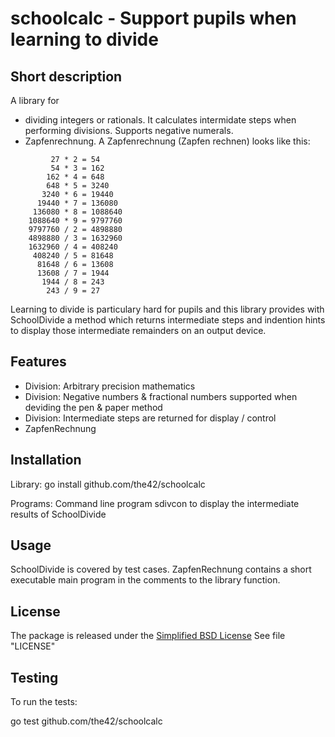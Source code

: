 schoolcalc - Support pupils when learning to divide
===================================================

Short description
-----------------
A library for

* dividing integers or rationals. It calculates intermidate steps when performing divisions.
Supports negative numerals.
* Zapfenrechnung. A Zapfenrechnung (Zapfen rechnen) looks like this:

<pre><code>         27 * 2 = 54
         54 * 3 = 162
        162 * 4 = 648
        648 * 5 = 3240
       3240 * 6 = 19440
      19440 * 7 = 136080
     136080 * 8 = 1088640
    1088640 * 9 = 9797760
    9797760 / 2 = 4898880
    4898880 / 3 = 1632960
    1632960 / 4 = 408240
     408240 / 5 = 81648
      81648 / 6 = 13608
      13608 / 7 = 1944
       1944 / 8 = 243
        243 / 9 = 27</code></pre>

Learning to divide is particulary hard for pupils and this library
provides with SchoolDivide a method which returns intermediate steps and indention hints
to display those intermediate remainders on an output device.


Features
--------

* Division: Arbitrary precision mathematics
* Division: Negative numbers & fractional numbers supported when deviding the pen & paper method
* Division: Intermediate steps are returned for display / control
* ZapfenRechnung

Installation
------------

Library:
  go install github.com/the42/schoolcalc

Programs:
  Command line program sdivcon to display the intermediate results of SchoolDivide

Usage
-----

SchoolDivide is covered by test cases. ZapfenRechnung contains a short executable main program
in the comments to the library function.

License
-------

The package is released under the [Simplified BSD
License](http://www.freebsd.org/copyright/freebsd-license.html) See file
"LICENSE"

Testing
-------

To run the tests:

  go test github.com/the42/schoolcalc
